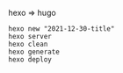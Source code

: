  
hexo => hugo

```
hexo new "2021-12-30-title"
hexo server  
hexo clean 
hexo generate
hexo deploy

```

 
